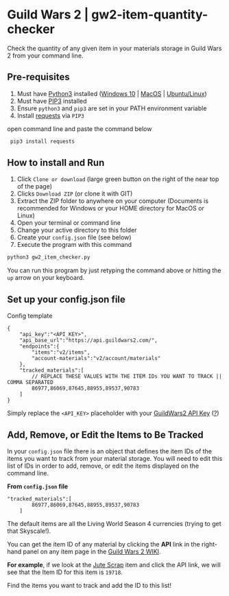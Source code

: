 # Guild Wars 2 | gw2-item-quantity-checker
Check the quantity of any given item in your materials storage in Guild Wars 2 from your command line.

## Pre-requisites

1. Must have [Python3]() installed ([Windows 10](https://www.youtube.com/watch?v=V_ACbv4329E) | [MacOS](https://programwithus.com/learn-to-code/install-python3-mac/) | [Ubuntu/Linux](http://ubuntuhandbook.org/index.php/2017/07/install-python-3-6-1-in-ubuntu-16-04-lts/))
2. Must have [PIP3]() installed
3. Ensure `python3` and `pip3` are set in your PATH environment variable
4. Install [requests]() via `PIP3`

open command line and paste the command below
   ```bash
    pip3 install requests
   ```

## How to install and Run

1. Click `Clone or download` (large green button on the right of the near top of the page)
2. Clicks `Download ZIP` (or clone it with GIT)
3. Extract the ZIP folder to anywhere on your computer (Documents is recommended for Windows or your HOME directory for MacOS or Linux)
4. Open your terminal or command line
5. Change your active directory to this folder
6. Create your `config.json` file (see below)
7. Execute the program with this command

```bash
python3 gw2_item_checker.py
```

You can run this program by just retyping the command above or hitting the `up` arrow on your keyboard. 


## Set up your config.json file

Config template
```
{
    "api_key":"<API_KEY>",
    "api_base_url":"https://api.guildwars2.com/",
    "endpoints":{
        "items":"v2/items",
        "account-materials":"v2/account/materials"
    },
    "tracked_materials":[
        // REPLACE THESE VALUES WITH THE ITEM IDs YOU WANT TO TRACK || COMMA SEPARATED
        86977,86069,87645,88955,89537,90783 
    ]
}
```
Simply replace the `<API_KEY>` placeholder with your [GuildWars2 API Key](https://account.arena.net/applications) ([?](https://wiki.guildwars2.com/wiki/API:API_key))


## Add, Remove, or Edit the Items to Be Tracked

In your `config.json` file there is an object that defines the item IDs of the items you want to track from your material storage. You will need to edit this list of IDs in order to add, remove, or edit the items displayed on the command line.

**From `config.json` file**
```
"tracked_materials":[
        86977,86069,87645,88955,89537,90783 
    ]
```

The default items are all the Living World Season 4 currencies (trying to get that Skyscale!).

You can get the item ID of any material by clicking the **API** link in the right-hand panel on any item page in the [Guild Wars 2 WIKI](https://wiki.guildwars2.com/).

**For example**, if we look at the [Jute Scrap](https://wiki.guildwars2.com/wiki/Jute_Scrap) item and click the API link, we will see that the Item ID for this item is `19718`.

Find the items you want to track and add the ID to this list!

